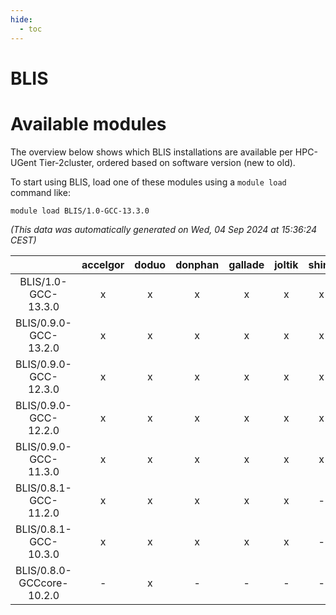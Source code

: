 ```yaml
---
hide:
  - toc
---
```


BLIS
====

# Available modules


The overview below shows which BLIS installations are available per HPC-UGent Tier-2cluster, ordered based on software version (new to old).

To start using BLIS, load one of these modules using a `module load` command like:

```shell
module load BLIS/1.0-GCC-13.3.0
```

*(This data was automatically generated on Wed, 04 Sep 2024 at 15:36:24 CEST)*  

| |accelgor|doduo|donphan|gallade|joltik|shinx|skitty|
| :---: | :---: | :---: | :---: | :---: | :---: | :---: | :---: |
|BLIS/1.0-GCC-13.3.0|x|x|x|x|x|x|x|
|BLIS/0.9.0-GCC-13.2.0|x|x|x|x|x|x|x|
|BLIS/0.9.0-GCC-12.3.0|x|x|x|x|x|x|x|
|BLIS/0.9.0-GCC-12.2.0|x|x|x|x|x|x|x|
|BLIS/0.9.0-GCC-11.3.0|x|x|x|x|x|x|x|
|BLIS/0.8.1-GCC-11.2.0|x|x|x|x|x|-|x|
|BLIS/0.8.1-GCC-10.3.0|x|x|x|x|x|-|x|
|BLIS/0.8.0-GCCcore-10.2.0|-|x|-|-|-|-|-|
